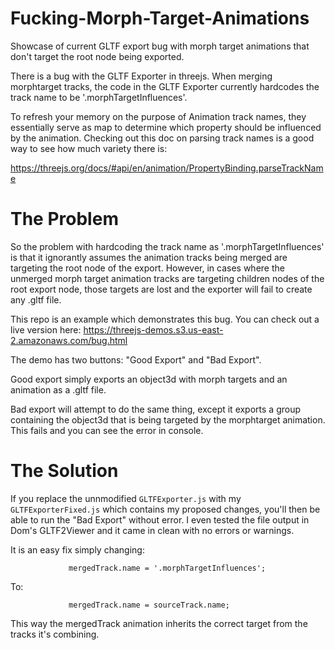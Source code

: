 # Fucking-Morph-Target-Animations
Showcase of current GLTF export bug with morph target animations that don't target the root node being exported.


There is a bug with the GLTF Exporter in threejs. When merging morphtarget tracks, the code in the GLTF Exporter currently hardcodes the track name to be '.morphTargetInfluences'.


To refresh your memory on the purpose of Animation track names, they essentially serve as map to determine which property should be influenced by the animation. Checking out this doc on parsing track names is a good way to see how much variety there is:


https://threejs.org/docs/#api/en/animation/PropertyBinding.parseTrackName


# The Problem

So the problem with hardcoding the track name as '.morphTargetInfluences' is that it ignorantly assumes the animation tracks being merged are targeting the root node of the export. However, in cases where the unmerged morph target animation tracks are targeting children nodes of the root export node, those targets are lost and the exporter will fail to create any .gltf file.


This repo is an example which demonstrates this bug. You can check out a live version here:
https://threejs-demos.s3.us-east-2.amazonaws.com/bug.html


The demo has two buttons: "Good Export" and "Bad Export".

Good export simply exports an object3d with morph targets and an animation as a .gltf file.

Bad export will attempt to do the same thing, except it exports a group containing the object3d that is being targeted by the morphtarget animation. This fails and you can see the error in console.

# The Solution

If you replace the unnmodified `GLTFExporter.js` with my `GLTFExporterFixed.js` which contains my proposed changes, you'll then be able to run the "Bad Export" without error. I even tested the file output in Dom's GLTF2Viewer and it came in clean with no errors or warnings.




It is an easy fix simply changing:

```				mergedTrack.name = '.morphTargetInfluences';```



To:




```				mergedTrack.name = sourceTrack.name;```






This way the mergedTrack animation inherits the correct target from the tracks it's combining.
